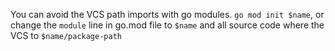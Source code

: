 You can avoid the VCS path imports with go modules. `go mod init $name`, or
change the `module` line in go.mod file to `$name` and all source code where
the VCS to `$name/package-path`

